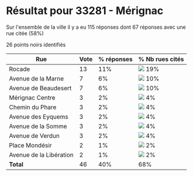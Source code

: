 # Résultat pour 33281 - Mérignac

Sur l'ensemble de la ville il y a eu 115 réponses dont 67 réponses avec une rue citée (58%)

26 points noirs identifiés

| Rue | Vote | % réponses | % Nb rues cités|
|-----|------|------------|----------------|
| Rocade | 13 | 11% | <img src="../../img/bar_19.gif" />&nbsp;19%|
| Avenue de la Marne | 7 | 6% | <img src="../../img/bar_10.gif" />&nbsp;10%|
| Avenue de Beaudesert | 7 | 6% | <img src="../../img/bar_10.gif" />&nbsp;10%|
| Mérignac Centre | 3 | 2% | <img src="../../img/bar_4.gif" />&nbsp;4%|
| Chemin du Phare | 3 | 2% | <img src="../../img/bar_4.gif" />&nbsp;4%|
| Avenue des Eyquems | 3 | 2% | <img src="../../img/bar_4.gif" />&nbsp;4%|
| Avenue de la Somme | 3 | 2% | <img src="../../img/bar_4.gif" />&nbsp;4%|
| Avenue de Verdun | 3 | 2% | <img src="../../img/bar_4.gif" />&nbsp;4%|
| Place Mondésir | 2 | 1% | <img src="../../img/bar_2.gif" />&nbsp;2%|
| Avenue de la Libération | 2 | 1% | <img src="../../img/bar_2.gif" />&nbsp;2%|
| **Total** | 46 | 40% | 68%|
